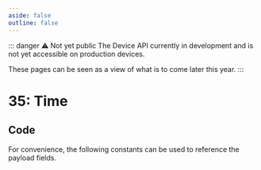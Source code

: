 ```yaml
---
aside: false
outline: false
---
```


<script setup>
import ProtocolBytes from '../../../components/ProtocolBytes.vue';
import SplitColumnView from '../../../components/SplitColumnView.vue';
import GenerateConsts from '../../../components/GenerateConsts.vue'
</script>

::: danger ⚠️ Not yet public
The Device API currently in development and is not yet accessible on production devices.

These pages can be seen as a view of what is to come later this year.
:::

# 35: Time

<SplitColumnView>
<template #left>

Used to GET the time from the device.

Initially the best available time will be provided. Moving forward we will be able to provide different times (GPS, GM etc.)

### Payload

| Field | Name     | Description       | Type | Example |
| ----- | -------- | ----------------- | ---- | ---- |
| 1     | Unix     | Unix Time         | uint32 | 2878397041 |
| 2     | Year     | Year              | TBD | TBD |
| 3     | Month    | Months since January - [0, 11]             | uint8 | 1 |
| 4     | Day      | Day of the month - [1, 31]               | uint8 | 10 |
| 5     | Weekday  | Days since Sunday - [0, 6]  | | 248 |
| 6     | Hour     | Hours since midnight - [0, 23]              | uint8 | 12 |
| 7     | Minute   | Minutes after the hour - [0, 59]            | uint8 | 15 |
| 8     | Second   | Seconds after the minute - [0, 60]            | uint8 | 45 |

If the request could not be fulfilled, the response status would be 2 (NOT OK), all header fields would also be returned, but the payload should not be expected.

</template>
<template #right>

### Example

::: danger Not yet documented
:::

If you wanted to GET all elements of time from a device, you would send a GET message with no payload fields.

<ProtocolBytes
byteString="0"
:boldPositions="[3,12,15,16]"
:allowCollapse="false"
/>

The device would then respond with a message of type 36.

<ProtocolBytes
byteString="0"
:boldPositions="[3,20]"
:allowCollapse="false"
/>

</template>
</SplitColumnView>

## Code

For convenience, the following constants can be used to reference the payload fields.

<GenerateConsts :messageId="36"/>
